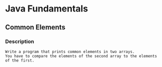 # Java Fundamentals

## Common Elements

### Description
    Write a program that prints common elements in two arrays. 
    You have to compare the elements of the second array to the elements of the first.
